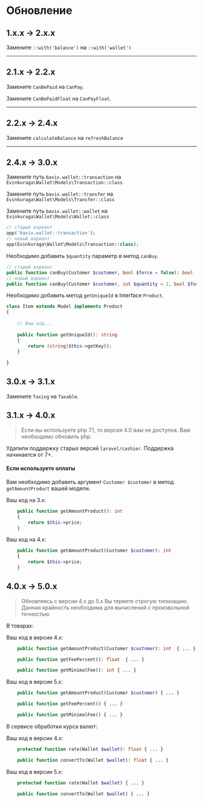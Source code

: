 # Обновление

## 1.x.x → 2.x.x

Замените `::with('balance')` на `::with('wallet')`

---

## 2.1.x → 2.2.x

Замените `CanBePaid` на `CanPay`.

Замените `CanBePaidFloat` на `CanPayFloat`.

---

## 2.2.x → 2.4.x

Замените `calculateBalance` на `refreshBalance`

---

## 2.4.x → 3.0.x

Замените путь `bavix.wallet::transaction` на `Evinkuraga\Wallet\Models\Transaction::class`

Замените путь `bavix.wallet::transfer` на `Evinkuraga\Wallet\Models\Transfer::class`

Замените путь `bavix.wallet::wallet` на `Evinkuraga\Wallet\Models\Wallet::class`

```php
// старый вариант
app('bavix.wallet::transaction'); 
// новый вариант
app(Evinkuraga\Wallet\Models\Transaction::class); 
```

Необходимо добавить `$quantity` параметр в метод `canBuy`.

```php
// старый вариант
public function canBuy(Customer $customer, bool $force = false): bool
// новый вариант
public function canBuy(Customer $customer, int $quantity = 1, bool $force = false): bool
```

Необходимо добавить метод `getUniqueId` в Interface `Product`.

```php
class Item extends Model implements Product
{
    
    // Ваш код...
    
    public function getUniqueId(): string
    {
        return (string)$this->getKey();
    }
    
}
```

## 3.0.x → 3.1.x

Замените `Taxing` на `Taxable`.

## 3.1.x → 4.0.x

> Если вы используете php 7.1, то версия 4.0 вам не доступна. 
> Вам необходимо обновить php.

Удалили поддержку старых версий `laravel/cashier`. Поддержка начинается от 7+.

#### Если используете оплаты

Вам необходимо добавить аргумент `Customer $customer` в метод `getAmountProduct` 
вашей модели.

Ваш код на 3.x:
```php
    public function getAmountProduct(): int
    {
        return $this->price;
    }
```

Ваш код на 4.x:
```php
    public function getAmountProduct(Customer $customer): int
    {
        return $this->price;
    }
```

## 4.0.x → 5.0.x

> Обновляясь с версии 4.x до 5.x Вы теряете строгую типизацию. 
> Данная крайность необходима для вычислений с произвольной точностью.

В товарах:

Ваш код в версии 4.x:
```php
    public function getAmountProduct(Customer $customer): int  { ... }

    public function getFeePercent(): float  { ... }

    public function getMinimalFee(): int { ... }
```

Ваш код в версии 5.x:
```php
    public function getAmountProduct(Customer $customer) { ... }

    public function getFeePercent() { ... }

    public function getMinimalFee() { ... }
```

В сервисе обработки курса валют:

Ваш код в версии 4.x:
```php
    protected function rate(Wallet $wallet): float { ... }

    public function convertTo(Wallet $wallet): float { ... }
```

Ваш код в версии 5.x:
```php
    protected function rate(Wallet $wallet) { ... }

    public function convertTo(Wallet $wallet) { ... }
```
